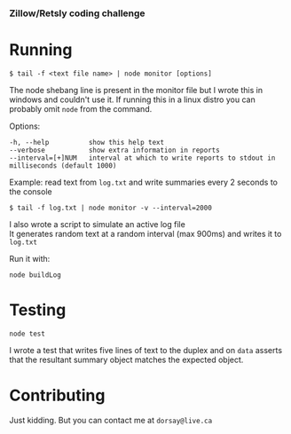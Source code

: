 ### Zillow/Retsly coding challenge

# Running
    $ tail -f <text file name> | node monitor [options]

The node shebang line is present in the monitor file but I wrote this in windows and couldn't use it. 
If running this in a linux distro you can probably omit `node` from the command.
  
Options:

    -h, --help          show this help text  
    --verbose           show extra information in reports  
    --interval=[+]NUM   interval at which to write reports to stdout in milliseconds (default 1000)

Example: read text from `log.txt` and write summaries every 2 seconds to the console

    $ tail -f log.txt | node monitor -v --interval=2000

I also wrote a script to simulate an active log file  
It generates random text at a random interval (max 900ms) and writes it to `log.txt`  

Run it with:

    node buildLog

# Testing
    node test
I wrote a test that writes five lines of text to the duplex and on `data` asserts that the resultant summary object matches the expected object.

# Contributing
Just kidding. But you can contact me at `dorsay@live.ca`